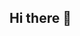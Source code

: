 ## Hi there 👋

<!--
**muhamadagungwijaya/muhamadagungwijaya** is a ✨ _special_ ✨ repository because its `README.md` (this file) appears on your GitHub profile.

Here are some ideas to get you started:

- 🔭 I’m currently working on ...
- 🌱 I’m currently learning ...
- 👯 I’m looking to collaborate on ...
- 🤔 I’m looking for help with ...
- 💬 Ask me about ...
- 📫 How to reach me: ...
- 😄 PronoPrPronPronoPPronoPrPronProronoPrPronPronoPPronoPrPronProronoPrPronPronoPPronoPrPronProronoPrPronPronoPPronoPrPronProronoPrPronPronoPPronoPrPronProronoPrPronPronoPPronoPrPronProronoPrPronPronoPPronoPrPronProronoPrnProronoPrPronPronoPPronoPrPronProronoPrPronPronoPPronoPrPronProronoPrPronPronoPPronoPrPronProronoPrPronPronoPPronoPrPronProronoPrPronPronoPPronoPrPronProronoPrPronPronoPPronoPrPronProronoPrPronPronoPPr
